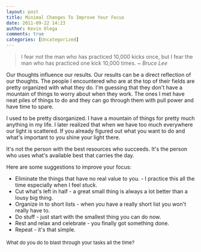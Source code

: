 ```yaml
---
layout: post
title: Minimal Changes To Improve Your Focus
date: 2011-09-22 14:23
author: Kevin Olega
comments: true
categories: [Uncategorized]
---
```

<blockquote>I fear not the man who has practiced 10,000 kicks once, but I fear the man who has practiced one kick 10,000 times.
<em>~ Bruce Lee</em></blockquote>
Our thoughts influence our results. Our results can be a direct reflection of our thoughts. The people I encountered who are at the top of their fields are pretty organized with what they do. I'm guessing that they don't have a mountain of things to worry about when they work. The ones I met have neat piles of things to do and they can go through them with pull power and have time to spare.

I used to be pretty disorganized. I have a mountain of things for pretty much anything in my life. I later realized that when we have too much everywhere our light is scattered. If you already figured out what you want to do and what's important to you shine your light there.

It's not the person with the best resources who succeeds. It's the person who uses what's available best that carries the day.

Here are some suggestions to improve your focus:
<ul>
	<li>Eliminate the things that have no real value to you. - I practice this all the time especially when I feel stuck.</li>
	<li>Cut what's left in half - a great small thing is always a lot better than a lousy big thing.</li>
	<li>Organize in to short lists - when you have a really short list you won't really have to.</li>
	<li>Do stuff - just start with the smallest thing you can do now.</li>
	<li>Rest and relax and celebrate - you finally got something done.</li>
	<li>Repeat - it's that simple.</li>
</ul>
<div><span style="font-size: small;"><span class="Apple-style-span" style="line-height: 24px;">What do you do to blast through your tasks all the time?</span></span></div>

